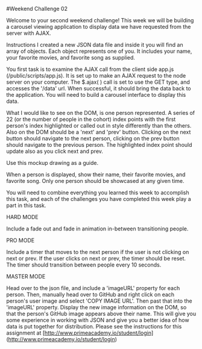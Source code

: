 #Weekend Challenge 02

Welcome to your second weekend challenge! This week we will be building a carousel viewing application to display data we have requested from the server with AJAX.

Instructions
I created a new JSON data file and inside it you will find an array of objects. Each object represents one of you. It includes your name, your favorite movies, and favorite song as supplied.

You first task is to examine the AJAX call from the client side app.js (/public/scripts/app.js). It is set up to make an AJAX request to the node server on your computer. The $.ajax( ) call is set to use the GET type, and accesses the '/data' url. When successful, it should bring the data back to the application. You will need to build a carousel interface to display this data.

What I would like to see on the DOM, is one person represented. A series of 22 (or the number of people in the cohort) index points with the first person's index highlighted or called out in style differently than the others. Also on the DOM should be a 'next' and 'prev' button. Clicking on the next button should navigate to the next person, clicking on the prev button should navigate to the previous person. The highlighted index point should update also as you click next and prev.

Use this mockup drawing as a guide.

When a person is displayed, show their name, their favorite movies, and favorite song. Only one person should be showcased at any given time.

You will need to combine everything you learned this week to accomplish this task, and each of the challenges you have completed this week play a part in this task.

HARD MODE

Include a fade out and fade in animation in-between transitioning people.

PRO MODE

Include a timer that moves to the next person if the user is not clicking on next or prev. If the user clicks on next or prev, the timer should be reset. The timer should transition between people every 10 seconds.

MASTER MODE

Head over to the json file, and include a 'imageURL' property for each person. Then, manually head over to GitHub and right click on each person's user image and select 'COPY IMAGE URL'. Then past that into the 'imageURL' property. Display the new image information on the DOM, so that the person's GitHub image appears above their name. This will give you some experience in working with JSON and give you a better idea of how data is put together for distribution.
Please see the instructions for this assignment at [http://www.primeacademy.io/student/login] (http://www.primeacademy.io/student/login)
